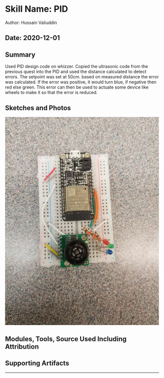 # Skill Name: PID

Author: Hussain Valiuddin

## Date: 2020-12-01

## Summary

Used PID design code on whizzer. Copied the ultrasonic code from the previous quest into the PID and used the distance calculated to detect errors.
The setpoint was set at 50cm. based on measured distance the error was calculated. If the error was positive, it would turn blue, if negative then red else green. This error can then be used to actuate some device like wheels to make it so that the error is reduced.

## Sketches and Photos

![LIDAR](./images/board.jpg)

## Modules, Tools, Source Used Including Attribution

## Supporting Artifacts

---
